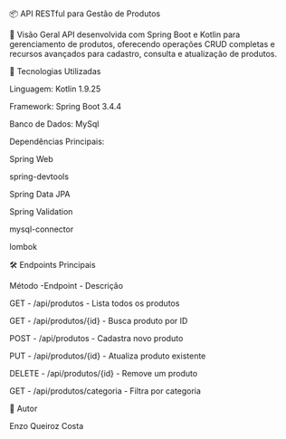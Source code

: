 📦 API RESTful para Gestão de Produtos

🌟 Visão Geral
API desenvolvida com Spring Boot e Kotlin para gerenciamento de produtos, oferecendo operações CRUD completas e recursos avançados para cadastro, consulta e atualização de produtos.

🚀 Tecnologias Utilizadas

Linguagem: Kotlin 1.9.25

Framework: Spring Boot 3.4.4

Banco de Dados: MySql

Dependências Principais:

Spring Web

spring-devtools

Spring Data JPA

Spring Validation

mysql-connector

lombok

🛠️ Endpoints Principais

Método  -Endpoint - Descrição

GET -	/api/produtos - Lista todos os produtos

GET -	/api/produtos/{id} -	Busca produto por ID

POST -	/api/produtos -	Cadastra novo produto

PUT -	/api/produtos/{id} -	Atualiza produto existente

DELETE -	/api/produtos/{id} -	Remove um produto

GET -	/api/produtos/categoria -	Filtra por categoria

🔗 Autor

Enzo Queiroz Costa


